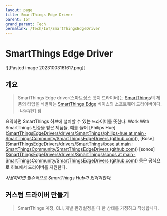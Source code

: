 ```yaml
---
layout: page
title: SmartThings Edge Driver
parent: IoT
grand_parent: Tech
permalink: /Tech/IoT/SmartThingsEdgeDriver
---
```


# SmartThings Edge Driver
![[Pasted image 20231003161617.png]]
## 개요
>SmartThings Edge driver(스마트싱스 엣지 드라이버)는 [SmartThings](https://namu.wiki/w/SmartThings "SmartThings")의 제품의 타입을 식별하는 [SmartThings Edge](https://namu.wiki/w/SmartThings%20Edge "SmartThings Edge") 베이스의 소프트웨어 드라이버이다. 
> -나무위키 펌


요약하면 SmartThings 허브에 설치할 수 있는 드라이버를 뜻한다.
Work With SmartThings 인증을 받은 제품들, 
예를 들어 [Philips Hue]([SmartThingsEdgeDrivers/drivers/SmartThings/philips-hue at main · SmartThingsCommunity/SmartThingsEdgeDrivers (github.com)](https://github.com/SmartThingsCommunity/SmartThingsEdgeDrivers/tree/main/drivers/SmartThings/philips-hue)), [Bose]([SmartThingsEdgeDrivers/drivers/SmartThings/bose at main · SmartThingsCommunity/SmartThingsEdgeDrivers (github.com)](https://github.com/SmartThingsCommunity/SmartThingsEdgeDrivers/tree/main/drivers/SmartThings/bose)) [sonos]([SmartThingsEdgeDrivers/drivers/SmartThings/sonos at main · SmartThingsCommunity/SmartThingsEdgeDrivers (github.com)](https://github.com/SmartThingsCommunity/SmartThingsEdgeDrivers/tree/main/drivers/SmartThings/sonos)) 등은 공식으로 허브에서 드라이버를 지원한다.

*사용하려면 필수적으로 SmartThings Hub가 있어야한다.*
## 커스텀 드라이버 만들기
> SmartThings 계정, CLI, 개발 환경설정을 다 한 상태를 가정하고 작성합니다.

